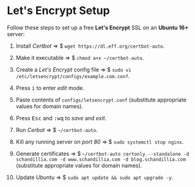 # Let's Encrypt Setup
Follow these steps to set up a free **Let's Encrypt** SSL on an **Ubuntu 16+** server:

 1. Install *Certbot* =&gt; $ `wget https://dl.eff.org/certbot-auto`.

2. Make it executable =&gt; $ `chmod a+x ~/certbot-auto`.

3. Create a *Let's Encrypt* config file =&gt; $  `sudo vi /etc/letsencrypt/configs/example.com.conf`.

4. Press <kbd>i</kbd> to enter *edit* mode.

5. Paste contents of `configs/letsencrypt.conf` (substitute appropriate values for domain names).

6. Press <kbd>Esc</kbd> and <kbd>:</kbd><kbd>w</kbd><kbd>q</kbd> to *save* and *exit*.

7. Run *Cerbot* =&gt; $ `~/certbot-auto`.

8. Kill any running server on *port 80* =&gt; $ `sudo systemctl stop nginx`.

9. Generate certificates =&gt; $ `~/certbot-auto certonly --standalone -d schandillia.com -d www.schandillia.com -d blog.schandillia.com` (substitute appropriate values for domain names).

10. Update *Ubuntu* =&gt; $ `sudo apt update && sudo apt upgrade -y`.
